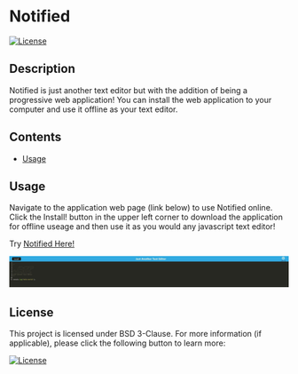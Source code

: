 # Notified

  [![License](https://img.shields.io/badge/License-BSD_3--Clause-blue.svg)](https://opensource.org/licenses/BSD-3-Clause)

  ## Description

  Notified is just another text editor but with the addition of being a progressive web application! You can install the web application to your computer and use it offline as your text editor.

  ## Contents
  
  - [Usage](#usage)

  ## Usage

  Navigate to the application web page (link below) to use Notified online. Click the Install! button in the upper left corner to download the application for offline useage and then use it as you would any javascript text editor!
  
  Try [Notified Here!](https://notified.herokuapp.com/)

  ![Just Another Text Editor](/images/JATE-screenshot.jpg)

  ## License

  This project is licensed under BSD 3-Clause. For more information (if applicable), please click the following button to learn more:

  [![License](https://img.shields.io/badge/License-BSD_3--Clause-blue.svg)](https://opensource.org/licenses/BSD-3-Clause)
